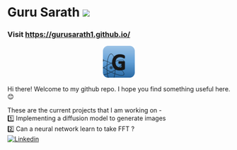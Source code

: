 # Guru Sarath  ![](https://komarev.com/ghpvc/?username=gurusarath1&style=flat-square&color=blueviolet&label=views)
### Visit https://gurusarath1.github.io/

<p align="center">
  <a href="https://www.linkedin.com/in/guru-sarath-t-4ab648131/">
    <img src="https://raw.githubusercontent.com/gurusarath1/gurusarath1/main/includes/images/GitHubLogo_G_anitmation.gif" alt="Guru Sarath T" width="72" height="72">
  </a>
</p>

Hi there!
Welcome to my github repo. I hope you find something useful here. 😊

<div align="left">
  These are the current projects that I am working on -<br>
  1️⃣ Implementing a diffusion model to generate images <br>
  2️⃣ Can a neural network learn to take FFT ?<br>
</div>


<a href="https://www.linkedin.com/in/gurusarath1/">
  <img
    alt="Linkedin"
    src="https://img.shields.io/badge/linkedin-0077B5?logo=linkedin&logoColor=white&style=for-the-badge"
  />
</a>



